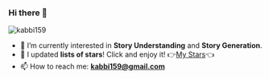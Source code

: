 <h3> Hi there 👋 </h3>
<p><img align="center" src="https://github-readme-stats.vercel.app/api?username=kabbi159&show_icons=true&locale=en" alt="kabbi159" /></p>

- 🌱  I’m currently interested in **Story Understanding** and **Story Generation**.
- 💬  I updated **lists of stars**! Click and enjoy it!  👉[My Stars](https://github.com/kabbi159?tab=stars)👈
- 📫 How to reach me: **kabbi159@gmail.com**

<!-- [![Hits](https://hits.seeyoufarm.com/api/count/incr/badge.svg?url=https%3A%2F%2Fgithub.com%2Fkabbi159%2Fhit-counter&count_bg=%2379C83D&title_bg=%23555555&icon=&icon_color=%23E7E7E7&title=hits&edge_flat=false)](https://hits.seeyoufarm.com)
 -->

<!--**kabbi159/kabbi159** is a ✨ _special_ ✨ repository because its `README.md` (this file) appears on your GitHub profile.

Here are some ideas to get you started:

- 🔭 I’m currently working on ...
- 🌱 I’m currently learning ...
- 👯 I’m looking to collaborate on ...
- 🤔 I’m looking for help with ...
- 💬 Ask me about ...
- 📫 How to reach me: ...
- 😄 Pronouns: ...
- ⚡ Fun fact: ...
-->
